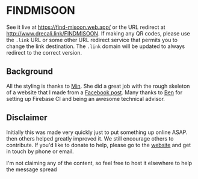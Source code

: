 # FINDMISOON

See it live at <https://find-misoon.web.app/> or the URL redirect at <http://www.drecali.link/FINDMISOON>. If making any QR codes, please use the `.link` URL or some other URL redirect service that permits you to change the link destination. The `.link` domain will be updated to always redirect to the correct version.

## Background

All the styling is thanks to [Min](https://github.com/minkyngkm). She did a great job with the rough skeleton of a website that I made from a [Facebook post](https://www.facebook.com/groups/everyexpatinkorea/?post_id=10157280637516696). Many thanks to [Ben](https://github.com/Goblinlordx) for setting up Firebase CI and being an awesome technical advisor.

## Disclaimer

Initially this was made very quickly just to put something up online ASAP. then others helped greatly improved it. We still encourage others to contribute. If you'd like to donate to help, please go to the [website](https://find-misoon.web.app/) and get in touch by phone or email.

I'm not claiming any of the content, so feel free to host it elsewhere to help the message spread
